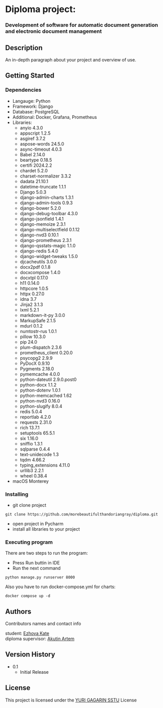 # Diploma project: 
### Development of software for automatic document generation and electronic document management


## Description

An in-depth paragraph about your project and overview of use.

## Getting Started

### Dependencies

* Langauge: Python
* Framework: Django
* Database: PostgreSQL
* Additional: Docker, Grafana, Prometheus
* Libraries: 
    * anyio 4.3.0
    * appscript 1.2.5
    * asgiref 3.7.2
    * aspose-words 24.5.0
    * async-timeout 4.0.3
    * Babel 2.14.0
    * beartype 0.18.5
    * certifi 2024.2.2
    * chardet 5.2.0
    * charset-normalizer 3.3.2
    * dadata 21.10.1
    * datetime-truncate 1.1.1
    * Django 5.0.3
    * django-admin-charts 1.3.1
    * django-admin-tools 0.9.3
    * django-bower 5.2.0
    * django-debug-toolbar 4.3.0
    * django-jsonfield 1.4.1
    * django-memoize 2.3.1
    * django-multiselectfield 0.1.12
    * django-nvd3 0.10.1
    * django-prometheus 2.3.1
    * django-qsstats-magic 1.1.0
    * django-redis 5.4.0
    * django-widget-tweaks 1.5.0
    * djcacheutils 3.0.0
    * docx2pdf 0.1.8
    * docxcompose 1.4.0
    * docxtpl 0.17.0
    * h11 0.14.0
    * httpcore 1.0.5
    * httpx 0.27.0
    * idna 3.7
    * Jinja2 3.1.3
    * lxml 5.2.1
    * markdown-it-py 3.0.0
    * MarkupSafe 2.1.5
    * mdurl 0.1.2
    * numtostr-rus 1.0.1
    * pillow 10.3.0
    * pip 24.0
    * plum-dispatch 2.3.6
    * prometheus_client 0.20.0
    * psycopg2 2.9.9
    * PyDocX 0.9.10
    * Pygments 2.18.0
    * pymemcache 4.0.0
    * python-dateutil 2.9.0.post0
    * python-docx 1.1.2
    * python-dotenv 1.0.1
    * python-memcached 1.62
    * python-nvd3 0.16.0
    * python-slugify 8.0.4
    * redis 5.0.4
    * reportlab 4.2.0
    * requests 2.31.0
    * rich 13.7.1
    * setuptools 65.5.1
    * six 1.16.0
    * sniffio 1.3.1
    * sqlparse 0.4.4
    *  text-unidecode 1.3
    *  tqdm 4.66.2
    *  typing_extensions 4.11.0
    *  urllib3 2.2.1
    *  wheel 0.38.4
* macOS Monterey

### Installing

* git clone project
```
git clone https://github.com/morebeautifulthandoriangray/diploma.git
```
* open project in Pycharm
* install all libraries to your project

### Executing program

There are two steps to run the program:

* Press Run buttin in IDE
* Run the next command
```
python manage.py runserver 8000
```


Also you have to run docker-compose.yml for charts:
```
docker compose up -d
```


## Authors

Contributors names and contact info

student: [Ezhova Kate](https://t.me/Alastuer)  
diploma supervisor: [Akutin Artem]()

## Version History

* 0.1
    * Initial Release

## License

This project is licensed under the [YURI GAGARIN SSTU](https://www.sstu.ru/) License
